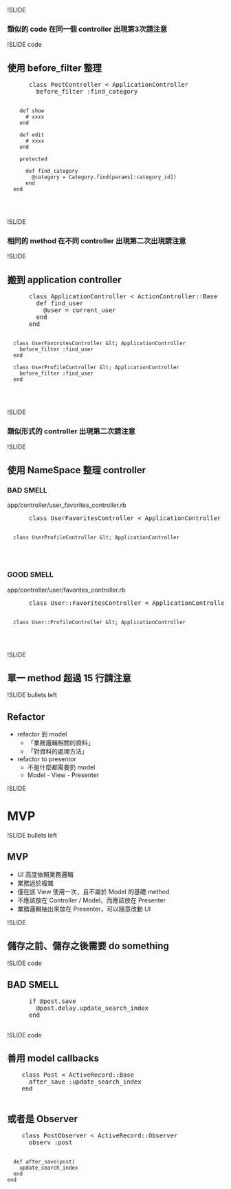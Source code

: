 !SLIDE

### 類似的 code 在同一個 controller 出現第3次請注意

!SLIDE code

## 使用 before_filter 整理

<div class="correct smaller">
  <pre>
      class PostController &lt; ApplicationController
        before_filter :find_category
        
        def show
          # xxxx
        end
        
        def edit
          # xxxx
        end
        
        protected
        
          def find_category
            @category = Category.find(params[:category_id])
          end
      end
  </pre>
</div>

!SLIDE

### 相同的 method 在不同 controller 出現第二次出現請注意 

!SLIDE

## 搬到 application controller 

<div class="correct smaller">
  <pre>
      class ApplicationController < ActionController::Base
        def find_user
          @user = current_user
        end
      end
      
      class UserFavoritesController &lt; ApplicationController
        before_filter :find_user
      end
      
      class UserProfileController &lt; ApplicationController
        before_filter :find_user
      end
  </pre>
</div>

!SLIDE 

### 類似形式的 controller 出現第二次請注意

!SLIDE

## 使用 NameSpace 整理 controller

### BAD SMELL

<span class="filename">app/controller/user_favorites_controller.rb</span>
<div class="wrong smaller">
  <pre>
      class UserFavoritesController &lt; ApplicationController
    
      class UserProfileController &lt; ApplicationController
      
  </pre>
</div>

### GOOD SMELL
<span class="filename">app/controller/user/favorites_controller.rb</span>
<div class="correct smaller">
  <pre>
      class User::FavoritesController &lt; ApplicationController
      
      class User::ProfileController &lt; ApplicationController
      
  </pre>
</div>

!SLIDE

## 單一 method 超過 15 行請注意

!SLIDE bullets left

## Refactor

* refactor 到 model
   - 「業務邏輯相關的資料」 
   - 「對資料的處理方法」
* refactor to presentor
  - 不是什麼都需要扔 model
  - Model - View - Presenter

!SLIDE

# MVP

!SLIDE bullets left

## MVP 

* UI 高度依賴業務邏輯 
* 業務過於複雜
* 僅在該 View 使用一次，且不屬於 Model 的基礎 method 
* 不應該放在 Controller / Model，而應該放在 Presenter
* 業務邏輯抽出來放在 Presenter，可以隨意改動 UI

!SLIDE 

## 儲存之前、儲存之後需要 do something

!SLIDE code

## BAD SMELL

<div class="wrong">
  <pre>
      if @post.save
        @post.delay.update_search_index
      end
  </pre>
</div>

!SLIDE code

## 善用 model callbacks
<div class="correct">
  <pre>
    class Post &lt; ActiveRecord::Base
      after_save :update_search_index
    end
  </pre>
</div>

## 或者是 Observer

<div class="correct">
  <pre>
    class PostObserver &lt; ActiveRecord::Observer
      observ :post
      
      def after_save(post)
        update_search_index
      end
    end
  </pre>
</div>